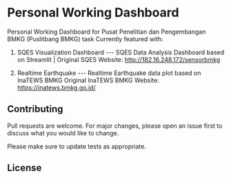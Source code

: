 # Personal Working Dashboard

Personal Working Dashboard for Pusat Penelitian dan Pengembangan BMKG (Puslitbang BMKG) task
Currently featured with:
1. SQES Visualization Dashboard ---
    SQES Data Analysis Dashboard based on Streamlit | 
    Original SQES Website: <http://182.16.248.172/sensorbmkg>
        
2. Realtime Earthquake ---
    Realtime Earthquake data plot based on InaTEWS BMKG
    Original InaTEWS BMKG Website: <https://inatews.bmkg.go.id/>

## Contributing

Pull requests are welcome. For major changes, please open an issue first
to discuss what you would like to change.

Please make sure to update tests as appropriate.

## License